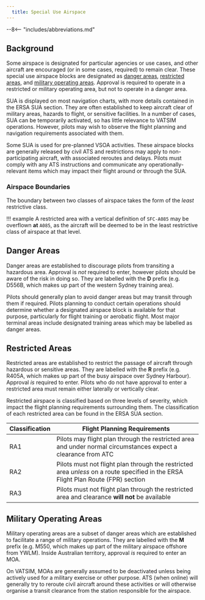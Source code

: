 ```yaml
---
  title: Special Use Airspace
---
```


--8<-- "includes/abbreviations.md"

## Background
Some airspace is designated for particular agencies or use cases, and other aircraft are encouraged (or in some cases, required) to remain clear. These special use airspace blocks are designated as [danger areas](#danger-areas), [restricted areas](#restricted-areas), and [military operating areas](#military-operating-areas). Approval is required to operate in a restricted or military operating area, but not to operate in a danger area.

SUA is displayed on most navigation charts, with more details contained in the ERSA SUA section. They are often established to keep aircraft clear of military areas, hazards to flight, or sensitive facilities. In a number of cases, SUA can be temporarily activated, so has little relevance to VATSIM operations. However, pilots may wish to observe the flight planning and navigation requirements associated with them.

Some SUA is used for pre-planned VSOA activities. These airspace blocks are generally released by civil ATS and restrictions may apply to non-participating aircraft, with associated reroutes and delays. Pilots must comply with any ATS instructions and communicate any operationally-relevant items which may impact their flight around or through the SUA.

### Airspace Boundaries
The boundary between two classes of airspace takes the form of the *least* restrictive class.

!!! example
    A restricted area with a vertical definition of `SFC-A085` may be overflown **at** `A085`, as the aircraft will be deemed to be in the least restrictive class of airspace at that level.

## Danger Areas
Danger areas are established to discourage pilots from transiting a hazardous area. Approval is *not* required to enter, however pilots should be aware of the risk in doing so. They are labelled with the **D** prefix (e.g. D556B, which makes up part of the western Sydney training area).

Pilots should generally plan to avoid danger areas but may transit through them if required. Pilots planning to conduct certain operations should determine whether a designated airspace block is available for that purpose, particularly for flight training or aerobatic flight. Most major terminal areas include designated training areas which may be labelled as danger areas.

## Restricted Areas
Restricted areas are established to restrict the passage of aircraft through hazardous or sensitive areas. They are labelled with the **R** prefix (e.g. R405A, which makes up part of the busy airspace over Sydney Harbour). Approval *is* required to enter. Pilots who do not have approval to enter a restricted area must remain either laterally or vertically clear.

Restricted airspace is classified based on three levels of severity, which impact the flight planning requirements surrounding them. The classification of each restricted area can be found in the ERSA SUA section.

| Classification | Flight Planning Requirements |
| --- | --- |
| RA1 | Pilots may flight plan through the restricted area and under normal circumstances expect a clearance from ATC |
| RA2 | Pilots must not flight plan through the restricted area *unless* on a route specified in the ERSA Flight Plan Route (FPR) section |
| RA3 | Pilots must not flight plan through the restricted area and clearance **will not** be available |

## Military Operating Areas
Military operating areas are a subset of danger areas which are established to facilitate a range of military operations. They are labelled with the **M** prefix (e.g. M550, which makes up part of the military airspace offshore from YWLM). Inside Australian territory, approval *is* required to enter an MOA.

On VATSIM, MOAs are generally assumed to be deactivated unless being actively used for a military exercise or other purpose. ATS (when online) will generally try to reroute civil aircraft around these activities or will otherwise organise a transit clearance from the station responsible for the airspace.
